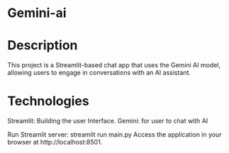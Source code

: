 # Gemini-ai
# Description
This project is a Streamlit-based chat app that uses the Gemini AI model, allowing users to engage in conversations with an AI assistant.

# Technologies
Streamlit: Building the user Interface. Gemini: for user to chat with AI

Run Streamlit server: streamlit run main.py Access the application in your browser at http://localhost:8501.